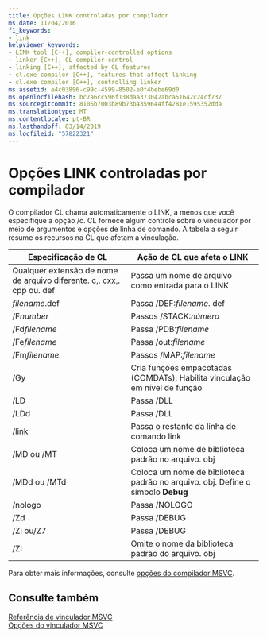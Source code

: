 ```yaml
---
title: Opções LINK controladas por compilador
ms.date: 11/04/2016
f1_keywords:
- link
helpviewer_keywords:
- LINK tool [C++], compiler-controlled options
- linker [C++], CL compiler control
- linking [C++], affected by CL features
- cl.exe compiler [C++], features that affect linking
- cl.exe compiler [C++], controlling linker
ms.assetid: e4c03896-c99c-4599-8502-e0f4bebe69d0
ms.openlocfilehash: bc7a6cc596f138daa373042abca51642c24cf737
ms.sourcegitcommit: 8105b7003b89b73b4359644ff4281e1595352dda
ms.translationtype: MT
ms.contentlocale: pt-BR
ms.lasthandoff: 03/14/2019
ms.locfileid: "57822321"
---
```

# <a name="compiler-controlled-link-options"></a>Opções LINK controladas por compilador

O compilador CL chama automaticamente o LINK, a menos que você especifique a opção /c. CL fornece algum controle sobre o vinculador por meio de argumentos e opções de linha de comando. A tabela a seguir resume os recursos na CL que afetam a vinculação.

|Especificação de CL|Ação de CL que afeta o LINK|
|----------------------|---------------------------------|
|Qualquer extensão de nome de arquivo diferente. c,. cxx,. cpp ou. def|Passa um nome de arquivo como entrada para o LINK|
|*filename*.def|Passa /DEF:*filename*. def|
|/F*number*|Passos /STACK:*número*|
|/Fd*filename*|Passa /PDB:*filename*|
|/Fe*filename*|Passa /out:*filename*|
|/Fm*filename*|Passos /MAP:*filename*|
|/Gy|Cria funções empacotadas (COMDATs); Habilita vinculação em nível de função|
|/LD|Passa /DLL|
|/LDd|Passa /DLL|
|/link|Passa o restante da linha de comando link|
|/MD ou /MT|Coloca um nome de biblioteca padrão no arquivo. obj|
|/MDd ou /MTd|Coloca um nome de biblioteca padrão no arquivo. obj. Define o símbolo **Debug**|
|/nologo|Passa /NOLOGO|
|/Zd|Passa /DEBUG|
|/Zi ou/Z7|Passa /DEBUG|
|/Zl|Omite o nome da biblioteca padrão do arquivo. obj|

Para obter mais informações, consulte [opções do compilador MSVC](compiler-options.md).

## <a name="see-also"></a>Consulte também

[Referência de vinculador MSVC](linking.md)<br/>
[Opções do vinculador MSVC](linker-options.md)
